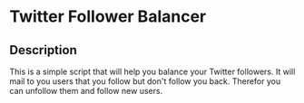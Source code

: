 # Twitter Follower Balancer

## Description

This is a simple script that will help you balance your Twitter followers. It will mail to you users that you follow but
don't follow you back. Therefor you can unfollow them and follow new users.
